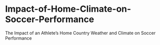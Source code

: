 # Impact-of-Home-Climate-on-Soccer-Performance
The Impact of an Athlete’s Home Country Weather and Climate on Soccer Performance
